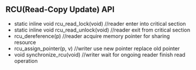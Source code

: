 ## RCU(Read-Copy Update) API
 - static inline void rcu_read_lock(void)   //reader enter into critical section
 - static inline void rcu_read_unlock(void) //reader exit from critical section
 - rcu_dereference(p)  //reader acquire memory pointer for sharing resource
 - rcu_assign_pointer(p, v)  //writer use new pointer replace old pointer
 - void synchronize_rcu(void)  //writer wait for ongoing reader finish read operation
